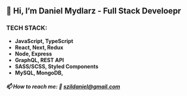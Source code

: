 ## 👋 Hi, I’m Daniel Mydlarz - Full Stack Develoepr ##
### TECH STACK: 
* **JavaScript, TypeScript**
* **React, Next, Redux**
* **Node, Express**
* **GraphQL, REST API**
* **SASS/SCSS, Styled Components**
* **MySQL, MongoDB,**

##### 📫 How to reach me: 📝 szildaniel@gmail.com 
